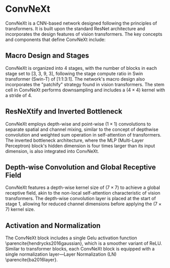 # ConvNeXt

ConvNeXt is a CNN-based network designed following the principles of transformers. It is built upon the standard ResNet architecture and incorporates the design features of vision transformers. The key concepts and components that define ConvNeXt include:

## Macro Design and Stages

ConvNeXt is organized into 4 stages, with the number of blocks in each stage set to [3, 3, 9, 3], following the stage compute ratio in Swin transformer (Swin-T) of [1:1:3:1]. The network's macro design also incorporates the "patchify" strategy found in vision transformers. The stem cell in ConvNeXt performs downsampling and includes a $(4 \times 4)$ kernel with a stride of 4.

## ResNeXtify and Inverted Bottleneck

ConvNeXt employs depth-wise and point-wise $(1 \times 1)$ convolutions to separate spatial and channel mixing, similar to the concept of depthwise convolution and weighted sum operation in self-attention of transformers. The inverted bottleneck architecture, where the MLP (Multi-Layer Perceptron) block's hidden dimension is four times larger than its input dimension, is also integrated into ConvNeXt.

## Depth-wise Convolution and Global Receptive Field

ConvNeXt features a depth-wise kernel size of $(7 \times 7)$ to achieve a global receptive field, akin to the non-local self-attention characteristic of vision transformers. The depth-wise convolution layer is placed at the start of stage 1, allowing for reduced channel dimensions before applying the $(7 \times 7)$ kernel size.

## Activation and Normalization

The ConvNeXt block includes a single Gelu activation function \parencite{hendrycks2016gaussian}, which is a smoother variant of ReLU. Similar to transformer blocks, each ConvNeXt block is equipped with a single normalization layer—Layer Normalization (LN) \parencite{ba2016layer}.


